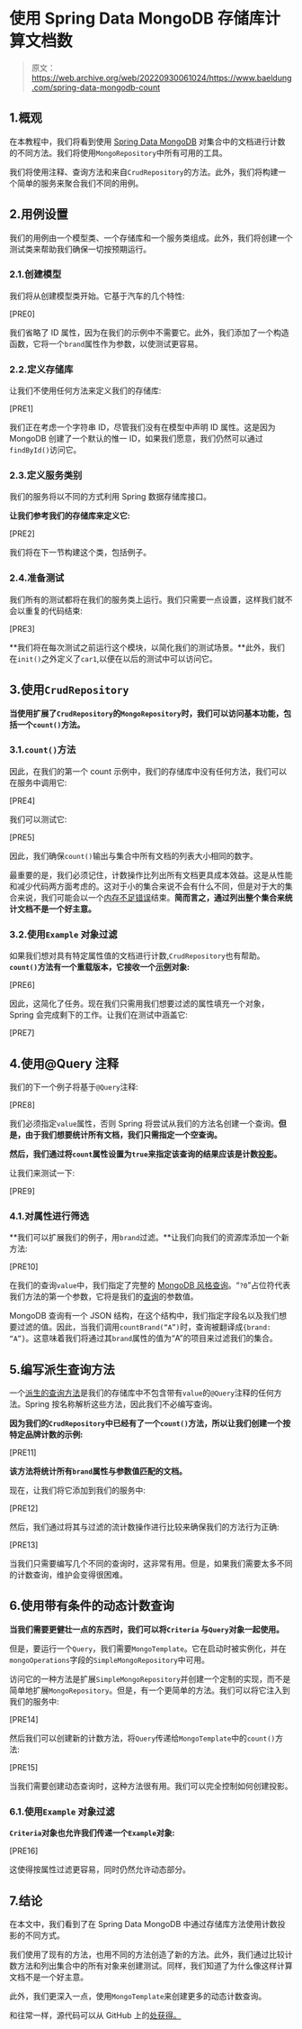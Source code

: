 # 使用 Spring Data MongoDB 存储库计算文档数

> 原文：<https://web.archive.org/web/20220930061024/https://www.baeldung.com/spring-data-mongodb-count>

## 1.概观

在本教程中，我们将看到使用 [Spring Data MongoDB](/web/20220904120154/https://www.baeldung.com/spring-data-mongodb-tutorial) 对集合中的文档进行计数的不同方法。我们将使用`MongoRepository`中所有可用的工具。

我们将使用注释、查询方法和来自`CrudRepository`的方法。此外，我们将构建一个简单的服务来聚合我们不同的用例。

## 2.用例设置

我们的用例由一个模型类、一个存储库和一个服务类组成。此外，我们将创建一个测试类来帮助我们确保一切按预期运行。

### 2.1.创建模型

我们将从创建模型类开始。它基于汽车的几个特性:

[PRE0]

我们省略了 ID 属性，因为在我们的示例中不需要它。此外，我们添加了一个构造函数，它将一个`brand`属性作为参数，以使测试更容易。

### 2.2.定义存储库

让我们不使用任何方法来定义我们的存储库:

[PRE1]

我们正在考虑一个字符串 ID，尽管我们没有在模型中声明 ID 属性。这是因为 MongoDB 创建了一个默认的惟一 ID，如果我们愿意，我们仍然可以通过`findById()`访问它。

### 2.3.定义服务类别

我们的服务将以不同的方式利用 Spring 数据存储库接口。

**让我们参考我们的存储库来定义它:**

[PRE2]

我们将在下一节构建这个类，包括例子。

### 2.4.准备测试

我们所有的测试都将在我们的服务类上运行。我们只需要一点设置，这样我们就不会以重复的代码结束:

[PRE3]

**我们将在每次测试之前运行这个模块，以简化我们的测试场景。**此外，我们在`init()`之外定义了`car1`,以便在以后的测试中可以访问它。

## 3.使用`CrudRepository`

**当使用扩展了`CrudRepository`的`MongoRepository`时，我们可以访问基本功能，包括一个`count()`方法。**

### 3.1.`count()`方法

因此，在我们的第一个 count 示例中，我们的存储库中没有任何方法，我们可以在服务中调用它:

[PRE4]

我们可以测试它:

[PRE5]

因此，我们确保`count()`输出与集合中所有文档的列表大小相同的数字。

最重要的是，我们必须记住，计数操作比列出所有文档更具成本效益。这是从性能和减少代码两方面考虑的。这对于小的集合来说不会有什么不同，但是对于大的集合来说，我们可能会以一个[内存不足错误](/web/20220904120154/https://www.baeldung.com/java-gc-overhead-limit-exceeded)结束。**简而言之，通过列出整个集合来统计文档不是一个好主意。**

### 3.2.使用`Example` 对象过滤

如果我们想对具有特定属性值的文档进行计数,`CrudRepository`也有帮助。**`count()`方法有一个重载版本，它接收一个[示例](/web/20220904120154/https://www.baeldung.com/spring-data-query-by-example)对象:**

[PRE6]

因此，这简化了任务。现在我们只需用我们想要过滤的属性填充一个对象，Spring 会完成剩下的工作。让我们在测试中涵盖它:

[PRE7]

## 4.使用@Query 注释

我们的下一个例子将基于`@Query`注释:

[PRE8]

我们必须指定`value`属性，否则 Spring 将尝试从我们的方法名创建一个查询。**但是，由于我们想要统计所有文档，我们只需指定一个空查询。**

**然后，我们通过将`count`属性设置为`true`来指定该查询的结果应该是计数[投影](/web/20220904120154/https://www.baeldung.com/java-mongodb-aggregations)。**

让我们来测试一下:

[PRE9]

### 4.1.对属性进行筛选

**我们可以扩展我们的例子，用`brand`过滤。**让我们向我们的资源库添加一个新方法:

[PRE10]

在我们的查询`value`中，我们指定了完整的 [MongoDB 风格查询](https://web.archive.org/web/20220904120154/https://www.mongodb.com/docs/manual/tutorial/query-documents/)。“`?0`”占位符代表我们方法的第一个参数，它将是我们的[查询](/web/20220904120154/https://www.baeldung.com/queries-in-spring-data-mongodb)的参数值。

MongoDB 查询有一个 JSON 结构，在这个结构中，我们指定字段名以及我们想要过滤的值。因此，当我们调用`countBrand(“A”)`时，查询被翻译成`{brand: “A”}`。这意味着我们将通过其`brand`属性的值为“A”的项目来过滤我们的集合。

## 5.编写派生查询方法

一个[派生的查询方法](https://web.archive.org/web/20220904120154/https://courses.baeldung.com/courses/1295711/lectures/30127898)是我们的存储库中不包含带有`value`的`@Query`注释的任何方法。Spring 按名称解析这些方法，因此我们不必编写查询。

**因为我们的`CrudRepository`中已经有了一个`count()`方法，所以让我们创建一个按特定品牌计数的示例:**

[PRE11]

**该方法将统计所有`brand`属性与参数值匹配的文档。**

现在，让我们将它添加到我们的服务中:

[PRE12]

然后，我们通过将其与过滤的流计数操作进行比较来确保我们的方法行为正确:

[PRE13]

当我们只需要编写几个不同的查询时，这非常有用。但是，如果我们需要太多不同的计数查询，维护会变得很困难。

## 6.使用带有条件的动态计数查询

**当我们需要更健壮一点的东西时，我们可以将`Criteria` 与`Query`对象一起使用。**

但是，要运行一个`Query`，我们需要`MongoTemplate`。它在启动时被实例化，并在`mongoOperations`字段的`SimpleMongoRepository`中可用。

访问它的一种方法是扩展`SimpleMongoRepository`并创建一个定制的实现，而不是简单地扩展`MongoRepository`。但是，有一个更简单的方法。我们可以将它注入到我们的服务中:

[PRE14]

然后我们可以创建新的计数方法，将`Query`传递给`MongoTemplate`中的`count()`方法:

[PRE15]

当我们需要创建动态查询时，这种方法很有用。我们可以完全控制如何创建投影。

### 6.1.使用`Example` 对象过滤

**`Criteria`对象也允许我们传递一个`Example`对象:**

[PRE16]

这使得按属性过滤更容易，同时仍然允许动态部分。

## 7.结论

在本文中，我们看到了在 Spring Data MongoDB 中通过存储库方法使用计数投影的不同方式。

我们使用了现有的方法，也用不同的方法创造了新的方法。此外，我们通过比较计数方法和列出集合中的所有对象来创建测试。同样，我们知道了为什么像这样计算文档不是一个好主意。

此外，我们更深入一点，使用`MongoTemplate`来创建更多的动态计数查询。

和往常一样，源代码可以从 GitHub 上的[处获得。](https://web.archive.org/web/20220904120154/https://github.com/eugenp/tutorials/tree/master/persistence-modules/spring-boot-persistence-mongodb-2)